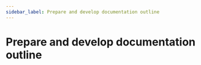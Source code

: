 ```yaml
---
sidebar_label: Prepare and develop documentation outline
---
```


# Prepare and develop documentation outline
